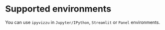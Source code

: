 # Supported environments

You can use `ipyvizzu` in `Jupyter/IPython`, `Streamlit` or `Panel`
environments.
